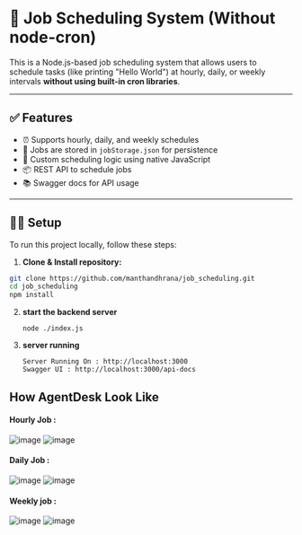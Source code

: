 # 📅 Job Scheduling System (Without node-cron)

This is a Node.js-based job scheduling system that allows users to schedule tasks (like printing "Hello World") at hourly, daily, or weekly intervals **without using built-in cron libraries**.

---

## ✅ Features

- ⏰ Supports hourly, daily, and weekly schedules
- 💾 Jobs are stored in `jobStorage.json` for persistence
- 🔁 Custom scheduling logic using native JavaScript
- 📦 REST API to schedule jobs
- 📚 Swagger docs for API usage

---

## 🧑‍💻 Setup

To run this project locally, follow these steps:

1. **Clone & Install repository:**
```bash
git clone https://github.com/manthandhrana/job_scheduling.git
cd job_scheduling
npm install
```


2. **start the backend server**
    ```
    node ./index.js
    ```

3. **server running**
    ```
    Server Running On : http://localhost:3000
    Swagger UI : http://localhost:3000/api-docs
    ```

## How AgentDesk Look Like

#### Hourly Job :
![image](https://github.com/user-attachments/assets/4eb20b25-3c52-4c3b-b570-2a4d92e0c80e)
![image](https://github.com/user-attachments/assets/2ba43ffa-d415-4571-ad17-afa5d743613b)


#### Daily Job :
![image](https://github.com/user-attachments/assets/f6abb60a-7151-4ba3-9867-b788a86b508d)
![image](https://github.com/user-attachments/assets/3bfcacfa-c33c-4cdd-be12-8ed22d44a4af)



#### Weekly job :
![image](https://github.com/user-attachments/assets/d13c5f12-a99d-40a1-9900-49169e407af6)
![image](https://github.com/user-attachments/assets/8e65dc62-56ff-4f2a-ab93-c6d3cf4ef8f8)
